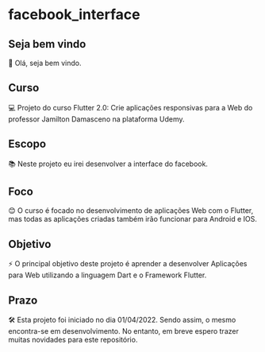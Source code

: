 # facebook_interface

## Seja bem vindo

👋 Olá, seja bem vindo.

## Curso

💻 Projeto do curso Flutter 2.0: Crie aplicações responsivas para a Web do professor Jamilton Damasceno na plataforma Udemy.

## Escopo

📚 Neste projeto eu irei desenvolver a interface do facebook.

## Foco

😊 O curso é focado no desenvolvimento de aplicações Web com o Flutter, mas todas as aplicações criadas também irão funcionar para Android e IOS.

## Objetivo

⚡ O principal objetivo deste projeto é aprender a desenvolver Aplicações para Web utilizando a linguagem Dart e o Framework Flutter.

## Prazo

🛠 Esta projeto foi iniciado no dia 01/04/2022.  Sendo assim, o mesmo encontra-se em desenvolvimento. No entanto, em breve espero trazer muitas novidades para este repositório.
